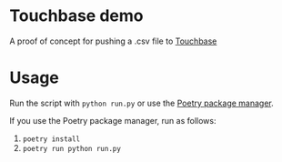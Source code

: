 # Touchbase demo
A proof of concept for pushing a .csv file to [Touchbase](https://touchbase.report)

# Usage
Run the script with `python run.py` or use the [Poetry package manager](https://python-poetry.org/docs/).

If you use the Poetry package manager, run as follows:
1. `poetry install`
2. `poetry run python run.py`
